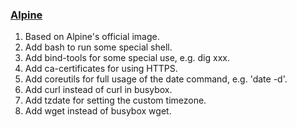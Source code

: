 ### [Alpine](https://github.com/zhuwenbing/dockerfiles/blob/master/alpine/Dockerfile)
1. Based on Alpine's official image.
2. Add bash to run some special shell.
3. Add bind-tools for some special use, e.g. dig xxx.
4. Add ca-certificates for using HTTPS.
5. Add coreutils for full usage of the date command, e.g. 'date -d'.
6. Add curl instead of curl in busybox.
7. Add tzdate for setting the custom timezone.
8. Add wget instead of busybox wget.
